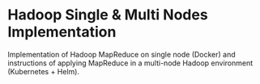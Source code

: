 # Hadoop Single & Multi Nodes Implementation

Implementation of Hadoop MapReduce on single node (Docker) and instructions of applying MapReduce in a multi-node Hadoop environment (Kubernetes + Helm).
